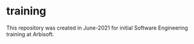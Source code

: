 # training
This repository was created in June-2021 for initial Software Engineering training at Arbisoft.
